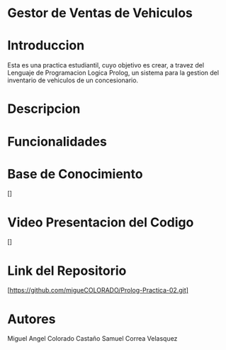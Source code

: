 # Gestor de Ventas de Vehiculos
# Introduccion
Esta es una practica estudiantil, cuyo objetivo es crear, a travez del Lenguaje de Programacion Logica Prolog, un sistema para la gestion del inventario de vehiculos de un concesionario.  

# Descripcion


# Funcionalidades


# Base de Conocimiento
[]

# Video Presentacion del Codigo
[]

# Link del Repositorio
[https://github.com/migueCOLORADO/Prolog-Practica-02.git]

# Autores
Miguel Angel Colorado Castaño
Samuel Correa Velasquez